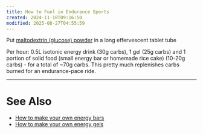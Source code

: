 ```yaml
---
title: How to Fuel in Endurance Sports
created: 2024-11-18T09:16:50
modified: 2025-08-27T04:55:59
---
```


Put [maltodextrin (glucose) powder](../Maltodextrin.md) in a long effervescent tablet tube

Per hour: 0.5L isotonic energy drink (30g carbs), 1 gel (25g carbs) and 1 portion of solid food (small energy bar or homemade rice cake) (10-20g carbs) - for a total of ~70g carbs. This pretty much replenishes carbs burned for an endurance-pace ride.

---

# See Also

* [How to make your own energy bars](how-to-make-your-own-energy-bars.md)
* [How to make your own energy gels](how-to-make-your-own-energy-gels.md)
